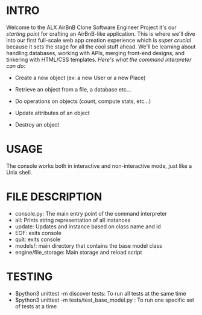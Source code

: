 # INTRO
Welcome to the ALX AirBnB Clone Software Engineer Project it's our _starting point_ for crafting an AirBnB-like application. 
This is where we'll dive into our first full-scale web app creation experience which is *super crucial* because it sets the stage for all the cool stuff ahead. 
We'll be learning about handling databases, working with APIs, merging front-end designs, and tinkering with HTML/CSS templates.
_Here's what the command interpreter can do_:
- Create a new object (ex: a new User or a new Place)

- Retrieve an object from a file, a database etc...

- Do operations on objects (count, compute stats, etc...)

- Update attributes of an object

- Destroy an object

# USAGE
The console works both in interactive and non-interactive mode, just like a Unix shell.

# FILE DESCRIPTION
- console.py: The main entry point of the command interpreter
- all: Prints string representation of all instances
- update: Updates and instance based on class name and id
- EOF: exits console
- quit: exits console
- models/: main directory that contains the base model class
- engine/file\_storage: Main storage and reload script

# TESTING
- $python3 unittest -m discover tests: To run all tests at the same time
- $python3 unittest -m tests/test_base_model.py : To run one specific set of tests at a time
